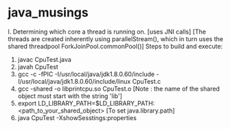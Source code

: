 # java_musings

I. Determining which core a thread is running on. [uses JNI calls]
   [The threads are created inherently using parallelStream(), which in turn uses the shared threadpool ForkJoinPool.commonPool()]
  Steps to build and execute:
  1. javac CpuTest.java
  2. javah CpuTest
  3. gcc -c -fPIC -I/usr/local/java/jdk1.8.0.60/include -I/usr/local/java/jdk1.8.0.60/include/linux CpuTest.c
  4. gcc -shared -o libprintcpu.so CpuTest.o [Note : the name of the shared object must start with the string 'lib']
  5. export LD_LIBRARY_PATH=$LD_LIBRARY_PATH:<path_to_your_shared_object>  [To set java.library.path]
  6. java CpuTest -XshowSesstings:properties
